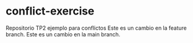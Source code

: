 # conflict-exercise
Repositorio TP2 ejemplo para conflictos
Este es un cambio en la feature branch.
Este es un cambio en la main branch.